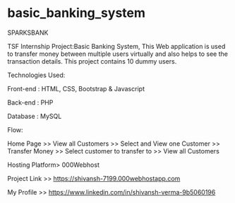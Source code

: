 # basic_banking_system
SPARKSBANK

TSF Internship Project:Basic Banking System, This Web application is used to transfer money between multiple users virtually and also helps to see the transaction details. This project contains 10 dummy users.

Technologies Used:

Front-end : HTML, CSS, Bootstrap & Javascript

Back-end : PHP

Database : MySQL

Flow:

Home Page >> View all Customers >> Select and View one Customer >> Transfer Money >> Select customer to transfer to >> View all Customers

Hosting Platform> 000Webhost

Project Link >> https://shivansh-7199.000webhostapp.com

My Profile >> https://www.linkedin.com/in/shivansh-verma-9b5060196

